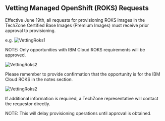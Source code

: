 ## Vetting Managed OpenShift (ROKS) Requests

Effective June 19th, all requests for provisioning ROKS images in the TechZone Certified Base Images (Premium Images) must receive prior approval to provisioning.

e.g. ![VettingRoks1](https://github.com/IBM/itz-support-public/blob/main/IBM-Technology-Zone/IBM-Technology-Zone-Runbooks/Images/vettingroks1.png)

NOTE: Only opportunities with IBM Cloud ROKS requirements will be approved.

![VettingRoks2](https://github.com/IBM/itz-support-public/blob/main/IBM-Technology-Zone/IBM-Technology-Zone-Runbooks/Images/vettingroks2.png)

Please remember to provide confirmation that the opportunity is for the IBM Cloud ROKS in the notes section.

![VettingRoks2](https://github.com/IBM/itz-support-public/blob/main/IBM-Technology-Zone/IBM-Technology-Zone-Runbooks/Images/vettingroks3.png)

If additional information is required, a TechZone representative will contact the requestor directly.

NOTE: This will delay provisioning operations until approval is obtained.
